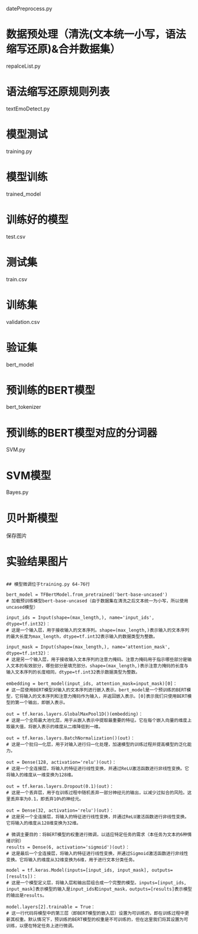 datePreprocess.py
# 数据预处理（清洗(文本统一小写，语法缩写还原)&合并数据集）

repalceList.py
# 语法缩写还原规则列表

textEmoDetect.py
# 模型测试

training.py
# 模型训练

trained_model
# 训练好的模型

test.csv
# 测试集

train.csv
# 训练集

validation.csv
# 验证集

bert_model
# 预训练的BERT模型
bert_tokenizer
# 预训练的BERT模型对应的分词器

SVM.py
# SVM模型

Bayes.py
# 贝叶斯模型

保存图片
# 实验结果图片
```

## 模型微调位于training.py 64-76行

bert_model = TFBertModel.from_pretrained('bert-base-uncased')
# 加载预训练模型bert-base-uncased（由于数据集在清洗之后文本统一为小写，所以使用uncased模型）

input_ids = Input(shape=(max_length,), name='input_ids', dtype=tf.int32)：
# 这是一个输入层，用于接收输入的文本序列。shape=(max_length,)表示输入的文本序列的最大长度为max_length，dtype=tf.int32表示输入的数据类型为整数。

input_mask = Input(shape=(max_length,), name='attention_mask', dtype=tf.int32)：
# 这是另一个输入层，用于接收输入文本序列的注意力掩码。注意力掩码用于指示哪些部分是输入文本的有效部分，哪些部分是填充部分。shape=(max_length,)表示注意力掩码的长度与输入文本序列的长度相同，dtype=tf.int32表示数据类型为整数。

embedding = bert_model(input_ids, attention_mask=input_mask)[0]：
# 这一层使用BERT模型对输入的文本序列进行嵌入表示。bert_model是一个预训练的BERT模型，它将输入的文本序列和注意力掩码作为输入，并返回嵌入表示。[0]表示我们只使用BERT模型的第一个输出，即嵌入表示。

out = tf.keras.layers.GlobalMaxPool1D()(embedding)：
# 这是一个全局最大池化层，用于从嵌入表示中提取最重要的特征。它在每个嵌入向量的维度上取最大值，将嵌入表示的维度从二维降低到一维。

out = tf.keras.layers.BatchNormalization()(out)：
# 这是一个批归一化层，用于对输入进行归一化处理，加速模型的训练过程并提高模型的泛化能力。

out = Dense(128, activation='relu')(out)：
# 这是一个全连接层，将输入的特征进行线性变换，并通过ReLU激活函数进行非线性变换。它将输入的维度从一维变换为128维。

out = tf.keras.layers.Dropout(0.1)(out)：
# 这是一个丢弃层，用于在训练过程中随机丢弃一部分神经元的输出，以减少过拟合的风险。这里丢弃率为0.1，即丢弃10%的神经元。

out = Dense(32, activation='relu')(out)：
# 这是另一个全连接层，将输入的特征进行线性变换，并通过ReLU激活函数进行非线性变换。它将输入的维度从128维变换为32维。

# 微调主要目的：将BERT模型的权重进行微调，以适应特定任务的需求（本任务为文本的6种情绪识别）
results = Dense(6, activation='sigmoid')(out)：
# 这是最后一个全连接层，将输入的特征进行线性变换，并通过Sigmoid激活函数进行非线性变换。它将输入的维度从32维变换为6维，用于进行文本分类任务。

model = tf.keras.Model(inputs=[input_ids, input_mask], outputs=[results])：
# 这是一个模型定义层，将输入层和输出层组合成一个完整的模型。inputs=[input_ids, input_mask]表示模型的输入是input_ids和input_mask，outputs=[results]表示模型的输出是results。

model.layers[2].trainable = True：
# 这一行代码将模型中的第三层（即BERT模型的嵌入层）设置为可训练的，即在训练过程中更新其权重。默认情况下，预训练的BERT模型的权重是不可训练的，但在这里我们将其设置为可训练，以便在特定任务上进行微调。
